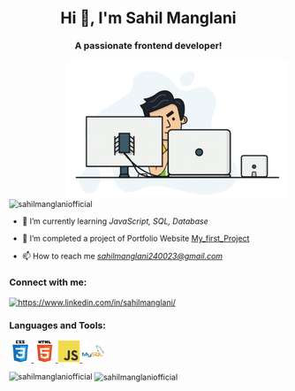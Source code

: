 <h1 align="center">Hi 👋, I'm Sahil Manglani</h1>
<h3 align="center">A passionate frontend developer!</h3>

<img align="right" alt="coding" width="400" src="https://raw.githubusercontent.com/tarunrajput/tarunrajput/main/profile.gif">

<p align="left"> <img src="https://komarev.com/ghpvc/?username=sahilmanglaniofficial&label=Profile%20views&color=0e75b6&style=flat" alt="sahilmanglaniofficial" /> </p>

- 🌱 I’m currently learning *JavaScript, SQL, Database*

- 👯 I’m completed a project of Portfolio Website [My_first_Project](https://github.com/sahilmanglaniofficial/My_first_project)

- 📫 How to reach me *sahilmanglani240023@gmail.com*

<h3 align="left">Connect with me:</h3>
<p align="left">
<a href="https://linkedin.com/in/https://www.linkedin.com/in/sahilmanglani/" target="blank"><img align="center" src="https://raw.githubusercontent.com/rahuldkjain/github-profile-readme-generator/master/src/images/icons/Social/linked-in-alt.svg" alt="https://www.linkedin.com/in/sahilmanglani/" height="30" width="40" /></a>
</p>

<h3 align="left">Languages and Tools:</h3>
<p align="left"> <a href="https://www.w3schools.com/css/" target="_blank" rel="noreferrer"> <img src="https://raw.githubusercontent.com/devicons/devicon/master/icons/css3/css3-original-wordmark.svg" alt="css3" width="40" height="40"/> </a> <a href="https://www.w3.org/html/" target="_blank" rel="noreferrer"> <img src="https://raw.githubusercontent.com/devicons/devicon/master/icons/html5/html5-original-wordmark.svg" alt="html5" width="40" height="40"/> </a> <a href="https://developer.mozilla.org/en-US/docs/Web/JavaScript" target="_blank" rel="noreferrer"> <img src="https://raw.githubusercontent.com/devicons/devicon/master/icons/javascript/javascript-original.svg" alt="javascript" width="40" height="40"/> </a> <a href="https://www.mysql.com/" target="_blank" rel="noreferrer"> <img src="https://raw.githubusercontent.com/devicons/devicon/master/icons/mysql/mysql-original-wordmark.svg" alt="mysql" width="40" height="40"/> </a> </p>

<p><img align="left" src="https://github-readme-stats.vercel.app/api/top-langs?username=sahilmanglaniofficial&show_icons=true&locale=en&layout=compact" alt="sahilmanglaniofficial" /></p>

<p>&nbsp;<img align="center" src="https://github-readme-stats.vercel.app/api?username=sahilmanglaniofficial&show_icons=true&locale=en" alt="sahilmanglaniofficial" /></p>
